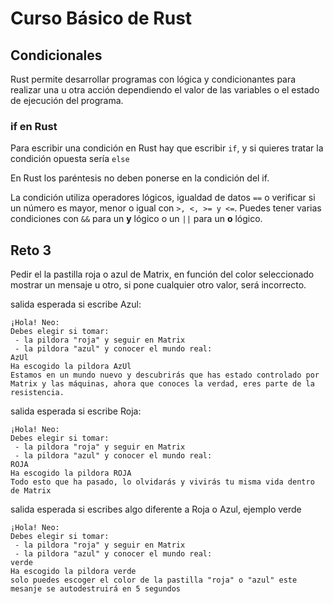 # Curso Básico de Rust

## Condicionales

Rust permite desarrollar programas con lógica y condicionantes para realizar una u otra acción dependiendo el valor de las variables o el estado de ejecución del programa.

### if en Rust

Para escribir una condición en Rust hay que escribir `if`, y si quieres tratar la condición opuesta sería `else`

En Rust los paréntesis no deben ponerse en la condición del if.

La condición utiliza operadores lógicos, igualdad de datos `==` o verificar si un número es mayor, menor o igual con `>, <, >= y <=`. Puedes tener varias condiciones con `&&` para un **y** lógico o un `||` para un **o** lógico.

## Reto 3

Pedir el la pastilla roja o azul de Matrix, en función del color seleccionado mostrar un mensaje u otro, si pone cualquier otro valor, será incorrecto.

salida esperada si escribe Azul:

```log
¡Hola! Neo:
Debes elegir si tomar:
 - la pildora "roja" y seguir en Matrix
 - la pildora "azul" y conocer el mundo real:
AzUl
Ha escogido la pildora AzUl
Estamos en un mundo nuevo y descubrirás que has estado controlado por Matrix y las máquinas, ahora que conoces la verdad, eres parte de la resistencia.
```

salida esperada si escribe Roja:

```log
¡Hola! Neo:
Debes elegir si tomar:
 - la pildora "roja" y seguir en Matrix
 - la pildora "azul" y conocer el mundo real:
ROJA
Ha escogido la pildora ROJA
Todo esto que ha pasado, lo olvidarás y vivirás tu misma vida dentro de Matrix
```

salida esperada si escribes algo diferente a Roja o Azul, ejemplo verde

```log
¡Hola! Neo:
Debes elegir si tomar:
 - la pildora "roja" y seguir en Matrix
 - la pildora "azul" y conocer el mundo real:
verde
Ha escogido la pildora verde
solo puedes escoger el color de la pastilla "roja" o "azul" este mesanje se autodestruirá en 5 segundos
```
